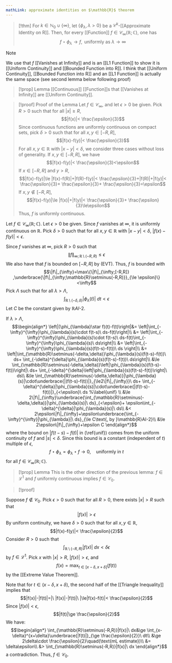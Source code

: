 ```yaml
---
mathLink: approximate identities on $\mathbb{R}$ theorem
---
```

>[!thm]
>For $k\in \mathbb{N}_{0}\cup\{\infty\}$, let $\{\phi_{\lambda},\lambda>0\}$ be a $\mathcal{C}^{k}$-[[Approximate Identity on R]]. Then, for every [[Function]] $f\in\mathcal{C}_{\infty}(\mathbb{R};\mathbb{C})$, one has $$f\star \phi_{\lambda} \rightarrow f,\text{ uniformly as }\lambda \rightarrow \infty$$ 

>[!note]
>We use that $f$ [[Vanishes at Infinity]] and is an [[L1 Function]] to show it is [[Uniform Continuity]] and [[Bounded Function into R]]. I think that [[Uniform Continuity]], [[Bounded Function into R]] and an [[L1 Function]] is actually the same space (see second lemma below following proof)

>[!prop] Lemma
[[Continuous]] [[Function]]s that [[Vanishes at Infinity]] are [[Uniform Continuity]]. 

>[!proof] Proof of the Lemma
Let $f\in\mathcal{C}_{\infty}$, and let $\epsilon>0$ be given. Pick $R>0$ such that for all $|x|\ge R$, $$|f(x)|< \frac{\epsilon}{3}$$
Since continuous functions are uniformly continuous on compact sets, pick $\delta>0$ such that for all $x,y\in[-R,R]$, $$|f(x)-f(y)|< \frac{\epsilon}{3}$$
>For all $x,y\in \mathbb{R}$ with $|x-y|<\delta$, we consider three cases without loss of generality. If $x,y\in[-R,R]$, we have $$|f(x)-f(y)|< \frac{\epsilon}{3}<\epsilon$$
If $x\in[-R,R]$ and $y>R$, $$|f(x)-f(y)|\le |f(x)-f(R)|+|f(R)-f(y)|< \frac{\epsilon}{3}+|f(R)|+|f(y)|< \frac{\epsilon}{3}+ \frac{\epsilon}{3}+ \frac{\epsilon}{3}=\epsilon$$
If $x,y\notin[-R,R]$, $$|f(x)-f(y)|\le |f(x)|+|f(y)|< \frac{\epsilon}{3}+ \frac{\epsilon}{3}\le\epsilon$$
Thus, $f$ is uniformly continuous.

Let $f\in \mathcal{C}_{\infty}(\mathbb{R};\mathbb{C})$. Let $\epsilon>0$ be given. Since $f$ vanishes at $\infty$, it is uniformly continuous on $\mathbb{R}$. Pick $\delta>0$ such that for all $x,y\in \mathbb{R}$ with $|x-y|<\delta$, $|f(x)-f(y)|<\epsilon$.

Since $f$ vanishes at $\infty$, pick $R>0$ such that $$\|f\|_{\infty;\mathbb{R}\setminus(-R,R)}\le \epsilon$$
We also have that $f$ is bounded on $[-R,R]$ by (EVT). Thus, $f$ is bounded with $$\|f\|_{\infty}=\max\{\|f\|_{\infty;[-R,R]} ,\underbrace{\|f\|_{\infty;\mathbb{R}\setminus(-R,R)}}_{\le \epsilon}\}<\infty$$
Pick $\Lambda$ such that for all $\lambda>\Lambda$, $$\int_{\mathbb{R}\setminus(-\delta,\delta)}|\phi_{\lambda}(t)|\ dt<\epsilon$$
Let $C$ be the constant given by $\mathbb{R}AI$-2. 

If $\lambda>\Lambda$,
$$\begin{align*}
\left|(\phi_{\lambda}\star f)(t)-f(t)\right|&= \left|\int_{-\infty}^{\infty}\phi_{\lambda}(s)\cdot f(t-s)\ ds-f(t)\right|\\
&= \left|\int_{-\infty}^{\infty}\phi_{\lambda}(s)\cdot f(t-s)\ ds-f(t)\int_{-\infty}^{\infty}\phi_{\lambda}(s)\ ds\right|\\
&= \left|\int_{-\infty}^{\infty}\phi_{\lambda}(s)(f(t-s)-f(t))\ ds \right|\\
&= \left|\int_{\mathbb{R}\setminus(-\delta,\delta)}\phi_{\lambda}(s)(f(t-s)-f(t))\ ds+ \int_{-\delta}^{\delta}\phi_{\lambda}(s)(f(t-s)-f(t))\ ds\right|\\
&\le \int_{\mathbb{R}\setminus(-\delta,\delta)}\left|\phi_{\lambda}(s)(f(t-s)-f(t))\right|\ ds+ \int_{-\delta}^{\delta}\left|\phi_{\lambda}(s)(f(t-s)-f(t))\right|\ ds\\
&\le \int_{\mathbb{R}\setminus(-\delta,\delta)}|\phi_{\lambda}(s)|\cdot\underbrace{|(f(t-s)-f(t))|}_{\le2\|f\|_{\infty}}\ ds+ \int_{-\delta}^{\delta}|\phi_{\lambda}(s)|\cdot\underbrace{|(f(t-s)-f(t))|}_{<\epsilon}\ ds %\label{unif}
\\
&\le 2\|f\|_{\infty}\underbrace{\int_{\mathbb{R}\setminus(-\delta,\delta)}|\phi_{\lambda}(s)|\ ds}_{<\epsilon}+ \epsilon\int_{-\delta}^{\delta}|\phi_{\lambda}(s)|\ ds\\
&< 2\epsilon\|f\|_{\infty}+\epsilon\underbrace{\int_{-\infty}^{\infty}|\phi_{\lambda}|\ ds}_{\le C\text{, by }\mathbb{R}AI-2}\\
&\le 2\epsilon\|f\|_{\infty}+\epsilon C
\end{align*}$$
where the bound on $|f(t-s)-f(t)|$ in (\ref{unif}) comes from the uniform continuity of $f$ and $|s|<\delta$. Since this bound is a constant (independent of $t$) multiple of $\epsilon$, $$f\star \phi_{\lambda}=\phi_{\lambda}\star f\rightarrow 0,\quad \text{uniformly in }t$$for all $f\in\mathcal{C}_{\infty}(\mathbb{R};\mathbb{C})$.


>[!prop] Lemma
This is the other direction of the previous lemma: $f\in\mathcal{L}^{1}$ and $f$ uniformly continuous implies $f\in\mathcal{C}_{0}$.

>[!proof]

Suppose $f\notin\mathcal{C}_{0}$. Pick $\epsilon>0$ such that for all $R>0$, there exists $|x|>R$ such that $$|f(x)|>\epsilon$$
By uniform continuity, we have $\delta>0$ such that for all $x,y\in\mathbb{R}$, $$|f(x)-f(y)|< \frac{\epsilon}{2}$$
Consider $R>0$ such that $$\int_{\mathbb{R}\setminus(-R,R)}|f(x)|\ dx<\delta\epsilon$$
by $f\in\mathcal{L}^{1}$. Pick $x$ with $|x|>R$, $|f(x)|>\epsilon$, and $$f(x)=\max_{t\in[x-\delta,x+\delta]}(f(t))$$
by the [[Extreme Value Theorem]].

Note that for $t\in(x-\delta,x+\delta)$, the second half of the [[Triangle Inequality]] implies that $$|f(x)|-|f(t)|=|\ |f(x)|-|f(t)|\ |\le|f(x)-f(t)|< \frac{\epsilon}{2}$$
Since $|f(x)|<\epsilon$, $$|f(t)|\ge \frac{\epsilon}{2}$$
We have:
$$\begin{align*}
\int_{\mathbb{R}\setminus(-R,R)}|f(x)|\ dx&\ge \int_{x-\delta}^{x+\delta}\underbrace{|f(t)|}_{\ge \frac{\epsilon}{2}}\ dt\\
&\ge 2\delta\cdot \frac{\epsilon}{2}\quad(\text{mL estimate})\\
&= \delta\epsilon\\
&> \int_{\mathbb{R}\setminus(-R,R)}|f(x)|\ dx
\end{align*}$$a contradiction. Thus, $f\in\mathcal{C}_{0}$. 

